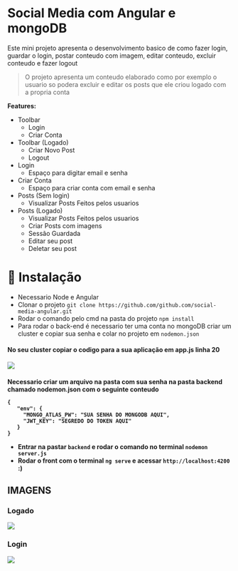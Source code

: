 <h1>Social Media com Angular e mongoDB</h1>

Este mini projeto apresenta o desenvolvimento basico de como fazer login, guardar o login, postar conteudo com imagem, editar conteudo, excluir conteudo e fazer logout

> O projeto apresenta um conteudo elaborado como por exemplo o usuario so podera excluir e editar os posts que ele criou logado com a propria conta 


<b>Features:</b>
- Toolbar
  - Login 
  - Criar Conta
- Toolbar (Logado)
  - Criar Novo Post
  - Logout
- Login
  - Espaço para digitar email e senha
- Criar Conta
  - Espaço para criar conta com email e senha
- Posts (Sem login)
  - Visualizar Posts Feitos pelos usuarios
- Posts (Logado)
   - Visualizar Posts Feitos pelos usuarios
   - Criar Posts com imagens
   - Sessão Guardada
   - Editar seu post
   - Deletar seu post
# 💾 Instalação
- Necessario Node e Angular
- Clonar o projeto ```git clone https://github.com/github.com/social-media-angular.git```
- Rodar o comando pelo cmd na pasta do projeto ```npm install```
- Para rodar o back-end é necessario ter uma conta no mongoDB criar um cluster e copiar sua senha e colar no projeto em ```nodemon.json```
<h4>No seu cluster copiar o codigo para a sua aplicação em app.js linha 20</h4>
 <img src="https://user-images.githubusercontent.com/61124602/214821232-75e1fa34-b21f-4a69-b474-488d5c5bcfc1.png">
<h4>Necessario criar um arquivo na pasta com sua senha na pasta backend chamado nodemon.json com o seguinte conteudo</h4?>
 
 ```
{
    "env": {
      "MONGO_ATLAS_PW": "SUA SENHA DO MONGODB AQUI",
      "JWT_KEY": "SEGREDO DO TOKEN AQUI"
    }
 }
```

- Entrar na pastar ```backend``` e rodar o comando no terminal ```nodemon server.js```
- Rodar o front com o terminal ```ng serve``` e acessar ```http://localhost:4200``` :)


<h2>IMAGENS</h2>
<h3>Logado</h3>
 <img src="https://user-images.githubusercontent.com/61124602/214822125-70efbf8c-5995-40e7-beb8-1fc666528a27.png">
 
<h3>Login</h3>
 <img src="https://user-images.githubusercontent.com/61124602/214822318-43b14d7c-59c2-4f25-92f5-007ab097c8ef.png">




  
